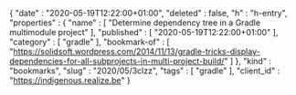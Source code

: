 {
  "date" : "2020-05-19T12:22:00+01:00",
  "deleted" : false,
  "h" : "h-entry",
  "properties" : {
    "name" : [ "Determine dependency tree in a Gradle multimodule project" ],
    "published" : [ "2020-05-19T12:22:00+01:00" ],
    "category" : [ "gradle" ],
    "bookmark-of" : [ "https://solidsoft.wordpress.com/2014/11/13/gradle-tricks-display-dependencies-for-all-subprojects-in-multi-project-build/" ]
  },
  "kind" : "bookmarks",
  "slug" : "2020/05/3clzz",
  "tags" : [ "gradle" ],
  "client_id" : "https://indigenous.realize.be"
}
